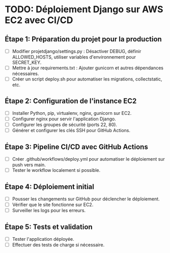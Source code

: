 # TODO: Déploiement Django sur AWS EC2 avec CI/CD

## Étape 1: Préparation du projet pour la production
- [ ] Modifier projetdjango/settings.py : Désactiver DEBUG, définir ALLOWED_HOSTS, utiliser variables d'environnement pour SECRET_KEY.
- [ ] Mettre à jour requirements.txt : Ajouter gunicorn et autres dépendances nécessaires.
- [ ] Créer un script deploy.sh pour automatiser les migrations, collectstatic, etc.

## Étape 2: Configuration de l'instance EC2
- [ ] Installer Python, pip, virtualenv, nginx, gunicorn sur EC2.
- [ ] Configurer nginx pour servir l'application Django.
- [ ] Configurer les groupes de sécurité (ports 22, 80).
- [ ] Générer et configurer les clés SSH pour GitHub Actions.

## Étape 3: Pipeline CI/CD avec GitHub Actions
- [ ] Créer .github/workflows/deploy.yml pour automatiser le déploiement sur push vers main.
- [ ] Tester le workflow localement si possible.

## Étape 4: Déploiement initial
- [ ] Pousser les changements sur GitHub pour déclencher le déploiement.
- [ ] Vérifier que le site fonctionne sur EC2.
- [ ] Surveiller les logs pour les erreurs.

## Étape 5: Tests et validation
- [ ] Tester l'application déployée.
- [ ] Effectuer des tests de charge si nécessaire.
